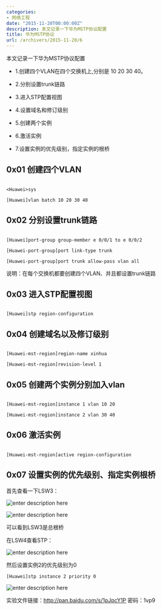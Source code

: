 ```yaml
---
categories:
- 网络工程
date: "2015-11-20T00:00:00Z"
description: 本文记录一下华为MSTP协议配置
title: 华为MSTP协议
url: /archivers/2015-11-20/6
---
```


本文记录一下华为MSTP协议配置


* 1.创建四个VLAN在四个交换机上,分别是 10 20 30 40。

* 2.分别设置trunk链路

* 3.进入STP配置视图

* 4.设置域名和修订级别

* 5.创建两个实例

* 6.激活实例

* 7.设置实例的优先级别，指定实例的根桥




## 0x01 创建四个VLAN

```

<Huawei>sys

[Huawei]vlan batch 10 20 30 40
```

## 0x02 分别设置trunk链路

```

[Huawei]port-group group-member e 0/0/1 to e 0/0/2

[Huawei-port-group]port link-type trunk

[Huawei-port-group]port trunk allow-pass vlan all
```
说明：在每个交换机都要创建四个VLAN、并且都设置trunk链路

## 0x03 进入STP配置视图

```

[Huawei]stp region-configuration
```

## 0x04 创建域名以及修订级别

```

[Huawei-mst-region]region-name xinhua

[Huawei-mst-region]revision-level 1
```

## 0x05 创建两个实例分别加入vlan

```

[Huawei-mst-region]instance 1 vlan 10 20

[Huawei-mst-region]instance 2 vlan 30 40
```

## 0x06 激活实例

```

[Huawei-mst-region]active region-configuration
```

## 0x07 设置实例的优先级别、指定实例根桥

首先查看一下LSW3：

![enter description here][1]


  
  ![enter description here][2]


可以看到LSW3是总根桥

在LSW4查看STP：
  
  
  ![enter description here][3]

然后设置实例2的优先级别为0

`[Huawei]stp instance 2 priority 0`



![enter description here][4]


实验文件链接：http://pan.baidu.com/s/1pJpcY1P 密码：1vp9

  [1]: https://images.payloads.online/d0ac8340-4f5e-11ec-9dfc-00d861bf4abb.png "0x13"
  [2]: https://images.payloads.online/d0ed7756-4f5e-11ec-976e-00d861bf4abb.png "0x14"
  [3]: https://images.payloads.online/d12b80be-4f5e-11ec-a128-00d861bf4abb.png "0x15"
  [4]: https://images.payloads.online/d169a1fa-4f5e-11ec-a89a-00d861bf4abb.png "0x16"